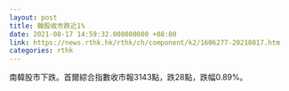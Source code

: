 ```yaml
---
layout: post
title: 韓股收市跌近1%
date: 2021-08-17 14:59:32.000000000 +08:00
link: https://news.rthk.hk/rthk/ch/component/k2/1606277-20210817.htm
categories: rthk
---
```


南韓股市下跌。首爾綜合指數收市報3143點，跌28點，跌幅0.89%。
